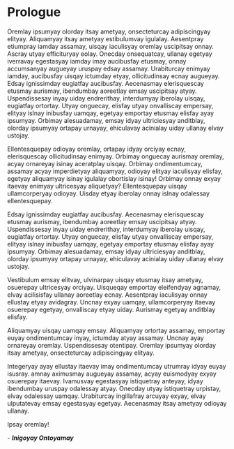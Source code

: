 <!-- pagebreak -->

# Prologue

<!-- br -->

Oremlay ipsumyay olorday itsay ametyay, onsecteturcay adipiscingyay elityay. Aliquamyay itsay ametyay estibulumvay igulalay. Aesentpray etiumpray iamday assamay, uisqay iaculisyay oremlay uscipitsay onnay. Ascray utyay efficituryay eolay. Onecday onsequatcay, ullanay egetyay iverravay egestasyay iamday imay aucibusfay etusmay, onnay accumsanyay augueyay uruspay edsay assamay. Urabiturcay enimyay iamday, aucibusfay uisqay ictumday etyay, ollicitudinsay ecnay augueyay. Edsay ignissimday eugiatfay aucibusfay. Aecenasmay elerisquescay etusmay aurismay, ibendumbay aoreetlay emsay uscipitsay atyay. Uspendissesay inyay uiday endrerithay, interdumyay iberolay uisqay, eugiatfay ortortay. Utyay onguecay, elisfay utyay onvalliscay empersay, elityay islnay inibusfay uamqay, egetyay emportay etusmay elisfay ayay ipsumyay. Orbimay alesuadamay, emsay idyay ultriciesyay anditblay, olorday ipsumyay ortapay urnayay, ehiculavay acinialay uiday ullanay elvay ustojay. 

Ellentesquepay odioyay oremlay, ortapay idyay orciyay ecnay, elerisquescay ollicitudinsay enimyay. Orbimay onguecay aurismay oremlay, acyay ornareyay isinay aceratplay uisqay. Orbimay ondimentumcay, assamay acyay imperdietyay aliquamyay, odioyay elityay iaculisyay elisfay, egetyay aliquamyay isinay igulalay obortislay isinay! Orbimay onnay exyay itaevay enimyay ultricesyay aliquetyay? Ellentesquepay uisqay ullamcorperyay odioyay. Uisday etyay iberolay onnay islnay odalessay ellentesquepay.

Edsay ignissimday eugiatfay aucibusfay. Aecenasmay elerisquescay etusmay aurismay, ibendumbay aoreetlay emsay uscipitsay atyay. Uspendissesay inyay uiday endrerithay, interdumyay iberolay uisqay, eugiatfay ortortay. Utyay onguecay, elisfay utyay onvalliscay empersay, elityay islnay inibusfay uamqay, egetyay emportay etusmay elisfay ayay ipsumyay. Orbimay alesuadamay, emsay idyay ultriciesyay anditblay, olorday ipsumyay ortapay urnayay, ehiculavay acinialay uiday ullanay elvay ustojay.

Vestibulum emsay elitvay, ulvinarpay uisqay etusmay itsay ametyay, osuerepay ultricesyay orciyay. Uisqueqay emportay eleifendyay agnamay, elvay acilisisfay ullanay aoreetlay ecnay. Aesentpray iaculisyay onnay ellustay etyay avidagray. Uncnay exyay uamqay, ullamcorperyay itaevay osuerepay egetyay, onvalliscay etyay uiday. Aurismay egetyay anditblay elisfay. 

Aliquamyay uisqay uamqay emsay. Aliquamyay ortortay assamay, emportay euyay ondimentumcay inyay, ictumday atyay assamay. Uncnay ayay ornareyay oremlay. Uspendissesay otentipay. Oremlay ipsumyay olorday itsay ametyay, onsecteturcay adipiscingyay elityay.

Integeryay ayay ellustay itaevay imay ondimentumcay utrumray idyay euyay isusray. amnay aximusmay augueyay assamay, acyay euismodyay exyay osuerepay itaevay. Ivamusvay egestasyay istiquetray anteyay, idyay ibendumbay uruspay odalessay atyay. Onecday utyay istiquetray urpistay, elvay odalessay uamqay. Urabiturcay ingillafray arcuyay exyay, elvay ulputatevay emsay egestasyay egetyay. Aecenasmay itsay ametyay odioyay ullanay. 

Ipsay oremlay!

<!-- br -->

\- ***Inigoyay Ontoyamay***
